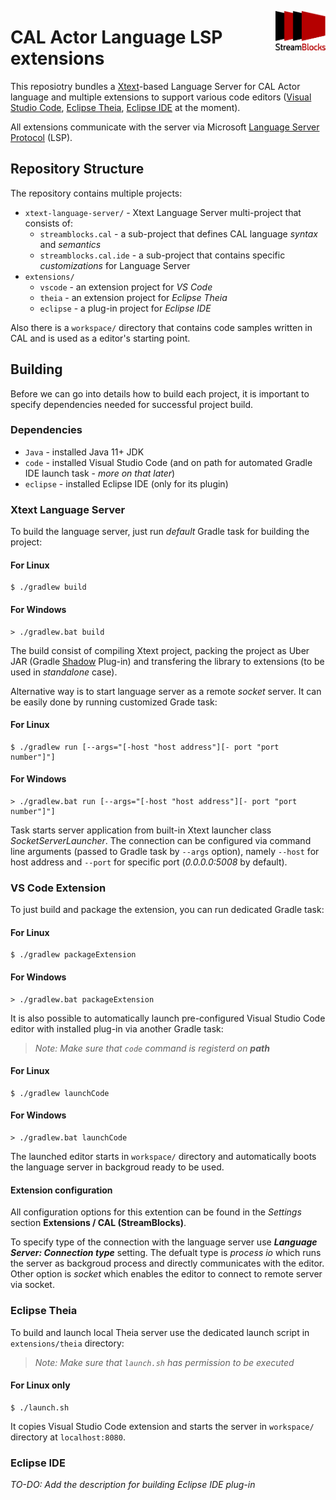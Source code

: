 
<img src="https://github.com/streamblocks/streamblocks-vscode/blob/xtext-language-server/doc/streamblocks-logo.png" align="right"
     alt="StreamBlocks Logo" width="80">
# CAL Actor Language LSP extensions

This reposiotry bundles a [Xtext][1]-based Language Server for CAL Actor language and multiple extensions to support various code editors ([Visual Studio Code][2], [Eclipse Theia][3], [Eclipse IDE][4] at the moment).

All extensions communicate with the server via Microsoft [Language Server Protocol][5] (LSP).

## Repository Structure

The repository contains multiple projects:
- `xtext-language-server/` - Xtext Language Server multi-project that consists of:
    - `streamblocks.cal` - a sub-project that defines CAL language *syntax* and *semantics*
    - `streamblocks.cal.ide` - a sub-project that contains specific *customizations* for Language Server
- `extensions/`
    - `vscode` - an extension project for *VS Code*
    - `theia` - an extension project for *Eclipse Theia*
    - `eclipse` - a plug-in project for *Eclipse IDE*

Also there is a `workspace/` directory that contains code samples written in CAL and is used as a editor's starting point.

## Building

Before we can go into details how to build each project, it is important to specify dependencies needed for successful project build.

### Dependencies
- `Java` - installed Java 11+ JDK
- `code` - installed Visual Studio Code (and on path for automated Gradle IDE launch task - *more on that later*)
- `eclipse` - installed Eclipse IDE (only for its plugin)

### Xtext Language Server

To build the language server, just run *default* Gradle task for building the project:

#### For Linux

```
$ ./gradlew build
```

#### For Windows

```
> ./gradlew.bat build
```

The build consist of compiling Xtext project, packing the project as Uber JAR (Gradle [Shadow][6] Plug-in) and transfering the library to extensions (to be used in *standalone* case).

Alternative way is to start language server as a remote *socket* server. It can be easily done by running customized Grade task:

#### For Linux

```
$ ./gradlew run [--args="[-host "host address"][- port "port number"]"]
```

#### For Windows

```
> ./gradlew.bat run [--args="[-host "host address"][- port "port number"]"]
```

Task starts server application from built-in Xtext launcher class *SocketServerLauncher*. The connection can be configured via command line arguments (passed to Gradle task by `--args` option), namely `--host` for host address and `--port` for specific port (*0.0.0.0:5008* by default).

### VS Code Extension

To just build and package the extension, you can run dedicated Gradle task:

#### For Linux

```
$ ./gradlew packageExtension
```

#### For Windows

```
> ./gradlew.bat packageExtension
```

It is also possible to automatically launch pre-configured Visual Studio Code editor with installed plug-in via another Gradle task:

> *Note: Make sure that `code` command is registerd on **path***

#### For Linux

```
$ ./gradlew launchCode
```

#### For Windows

```
> ./gradlew.bat launchCode
```
 
The launched editor starts in `workspace/` directory and automatically boots the language server in backgroud ready to be used. 

#### Extension configuration

All configuration options for this extention can be found in the *Settings* section **Extensions / CAL (StreamBlocks)**.

To specify type of the connection with the language server use ***Language Server: Connection type*** setting. The defualt type is *process io* which runs the server as backgroud process and directly communicates with the editor. Other option is *socket* which enables the editor to connect to remote server via socket.

### Eclipse Theia

To build and launch local Theia server use the dedicated launch script in `extensions/theia` directory:

> *Note: Make sure that `launch.sh` has permission to be executed*

#### For Linux only

```
$ ./launch.sh
```

It copies Visual Studio Code extension and starts the server in `workspace/` directory at `localhost:8080`.

### Eclipse IDE

*TO-DO: Add the description for building Eclipse IDE plug-in*


[1]: https://www.eclipse.org/Xtext/index.html
[2]: https://code.visualstudio.com/
[3]: https://theia-ide.org/
[4]: https://www.eclipse.org/eclipseide/
[5]: https://microsoft.github.io/language-server-protocol/
[6]: https://imperceptiblethoughts.com/shadow/

